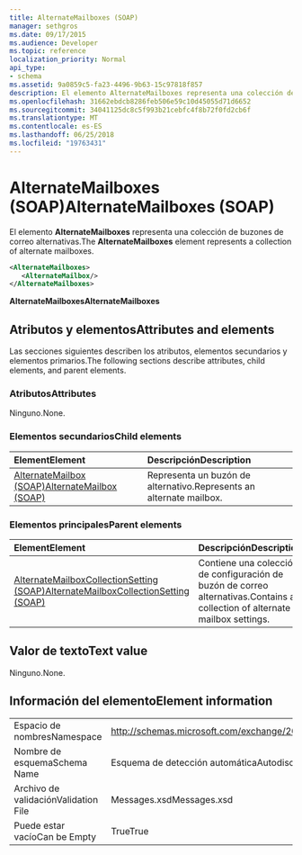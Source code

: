 ```yaml
---
title: AlternateMailboxes (SOAP)
manager: sethgros
ms.date: 09/17/2015
ms.audience: Developer
ms.topic: reference
localization_priority: Normal
api_type:
- schema
ms.assetid: 9a0859c5-fa23-4496-9b63-15c97818f857
description: El elemento AlternateMailboxes representa una colección de buzones de correo alternativas.
ms.openlocfilehash: 31662ebdcb8286feb506e59c10d45055d71d6652
ms.sourcegitcommit: 34041125dc8c5f993b21cebfc4f8b72f0fd2cb6f
ms.translationtype: MT
ms.contentlocale: es-ES
ms.lasthandoff: 06/25/2018
ms.locfileid: "19763431"
---
```

# <a name="alternatemailboxes-soap"></a><span data-ttu-id="5bd6a-103">AlternateMailboxes (SOAP)</span><span class="sxs-lookup"><span data-stu-id="5bd6a-103">AlternateMailboxes (SOAP)</span></span>

<span data-ttu-id="5bd6a-104">El elemento **AlternateMailboxes** representa una colección de buzones de correo alternativas.</span><span class="sxs-lookup"><span data-stu-id="5bd6a-104">The **AlternateMailboxes** element represents a collection of alternate mailboxes.</span></span> 
  
```XML
<AlternateMailboxes>
   <AlternateMailbox/>
</AlternateMailboxes>
```

 <span data-ttu-id="5bd6a-105">**AlternateMailboxes**</span><span class="sxs-lookup"><span data-stu-id="5bd6a-105">**AlternateMailboxes**</span></span>
## <a name="attributes-and-elements"></a><span data-ttu-id="5bd6a-106">Atributos y elementos</span><span class="sxs-lookup"><span data-stu-id="5bd6a-106">Attributes and elements</span></span>

<span data-ttu-id="5bd6a-107">Las secciones siguientes describen los atributos, elementos secundarios y elementos primarios.</span><span class="sxs-lookup"><span data-stu-id="5bd6a-107">The following sections describe attributes, child elements, and parent elements.</span></span>
  
### <a name="attributes"></a><span data-ttu-id="5bd6a-108">Atributos</span><span class="sxs-lookup"><span data-stu-id="5bd6a-108">Attributes</span></span>

<span data-ttu-id="5bd6a-109">Ninguno.</span><span class="sxs-lookup"><span data-stu-id="5bd6a-109">None.</span></span>
  
### <a name="child-elements"></a><span data-ttu-id="5bd6a-110">Elementos secundarios</span><span class="sxs-lookup"><span data-stu-id="5bd6a-110">Child elements</span></span>

|<span data-ttu-id="5bd6a-111">**Element**</span><span class="sxs-lookup"><span data-stu-id="5bd6a-111">**Element**</span></span>|<span data-ttu-id="5bd6a-112">**Descripción**</span><span class="sxs-lookup"><span data-stu-id="5bd6a-112">**Description**</span></span>|
|:-----|:-----|
|[<span data-ttu-id="5bd6a-113">AlternateMailbox (SOAP)</span><span class="sxs-lookup"><span data-stu-id="5bd6a-113">AlternateMailbox (SOAP)</span></span>](alternatemailbox-soap.md) <br/> |<span data-ttu-id="5bd6a-114">Representa un buzón de alternativo.</span><span class="sxs-lookup"><span data-stu-id="5bd6a-114">Represents an alternate mailbox.</span></span>  <br/> |
   
### <a name="parent-elements"></a><span data-ttu-id="5bd6a-115">Elementos principales</span><span class="sxs-lookup"><span data-stu-id="5bd6a-115">Parent elements</span></span>

|<span data-ttu-id="5bd6a-116">**Element**</span><span class="sxs-lookup"><span data-stu-id="5bd6a-116">**Element**</span></span>|<span data-ttu-id="5bd6a-117">**Descripción**</span><span class="sxs-lookup"><span data-stu-id="5bd6a-117">**Description**</span></span>|
|:-----|:-----|
|[<span data-ttu-id="5bd6a-118">AlternateMailboxCollectionSetting (SOAP)</span><span class="sxs-lookup"><span data-stu-id="5bd6a-118">AlternateMailboxCollectionSetting (SOAP)</span></span>](alternatemailboxcollectionsetting-soap.md) <br/> |<span data-ttu-id="5bd6a-119">Contiene una colección de configuración de buzón de correo alternativas.</span><span class="sxs-lookup"><span data-stu-id="5bd6a-119">Contains a collection of alternate mailbox settings.</span></span>  <br/> |
   
## <a name="text-value"></a><span data-ttu-id="5bd6a-120">Valor de texto</span><span class="sxs-lookup"><span data-stu-id="5bd6a-120">Text value</span></span>

<span data-ttu-id="5bd6a-121">Ninguno.</span><span class="sxs-lookup"><span data-stu-id="5bd6a-121">None.</span></span>
  
## <a name="element-information"></a><span data-ttu-id="5bd6a-122">Información del elemento</span><span class="sxs-lookup"><span data-stu-id="5bd6a-122">Element information</span></span>

|||
|:-----|:-----|
|<span data-ttu-id="5bd6a-123">Espacio de nombres</span><span class="sxs-lookup"><span data-stu-id="5bd6a-123">Namespace</span></span>  <br/> |http://schemas.microsoft.com/exchange/2010/Autodiscover  <br/> |
|<span data-ttu-id="5bd6a-124">Nombre de esquema</span><span class="sxs-lookup"><span data-stu-id="5bd6a-124">Schema Name</span></span>  <br/> |<span data-ttu-id="5bd6a-125">Esquema de detección automática</span><span class="sxs-lookup"><span data-stu-id="5bd6a-125">Autodiscover schema</span></span>  <br/> |
|<span data-ttu-id="5bd6a-126">Archivo de validación</span><span class="sxs-lookup"><span data-stu-id="5bd6a-126">Validation File</span></span>  <br/> |<span data-ttu-id="5bd6a-127">Messages.xsd</span><span class="sxs-lookup"><span data-stu-id="5bd6a-127">Messages.xsd</span></span>  <br/> |
|<span data-ttu-id="5bd6a-128">Puede estar vacío</span><span class="sxs-lookup"><span data-stu-id="5bd6a-128">Can be Empty</span></span>  <br/> |<span data-ttu-id="5bd6a-129">True</span><span class="sxs-lookup"><span data-stu-id="5bd6a-129">True</span></span>  <br/> |
   

